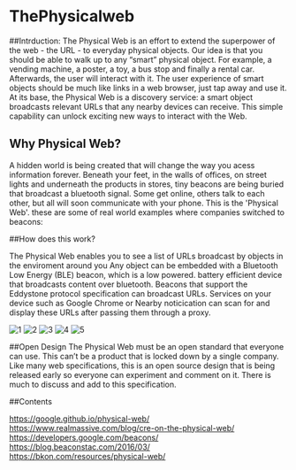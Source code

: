 # ThePhysicalweb

##Intrduction:
The Physical Web is an effort to extend the superpower of the web - the URL - to everyday physical objects. 
Our idea is that you should be able to walk up to any “smart” physical object. 
For example, a vending machine, a poster, a toy, a bus stop and finally a rental car. Afterwards, the user will interact with it. 
The user experience of smart objects should be much like links in a web browser, just tap away and use it.
At its base, the Physical Web is a discovery service: a smart object broadcasts relevant URLs that any nearby devices can receive.
This simple capability can unlock exciting new ways to interact with the Web.
 
 
## Why Physical Web?

A hidden world is being created that will change the way you acess information forever. Beneath your feet, in the walls of offices, on street lights
and underneath the products in stores, tiny beacons are being buried that broadcast a bluetooth signal. Some get online, others talk to each other, but all will soon communicate with your 
phone. This is the 'Physical Web'. these are some of real world examples where companies switched to beacons:
 
##How does this work?


The Physical Web enables you to see a list of URLs broadcast by objects in the enviroment around you Any object can
be embedded with a Bluetooth Low Energy (BLE) beacon, which is a low powered. battery efficient device that broadcasts content over
bluetooth. Beacons that support the Eddystone protocol specification can broadcast URLs. Services on your device such as Google Chrome or Nearby noticication 
can scan for and display these URLs after passing them through a proxy.

<img src="https://s22.postimg.org/jgug2k1dd/a27100d1_2f10_45b2_aaad_c8ff4891c8bc.jpg" alt="1"/>
<img src="http://www.twinsoft.se/images/beacon.png"alt="2"/>
<img src="https://s17.postimg.org/6h118bd8f/1dde13bc_7fe0_4966_8e01_ee558a2a92a1.jpg"alt="3"/>
<img src="https://s21.postimg.org/mjrta3uwn/33e299a6_5bc3_4808_a525_ba60878d364c.jpg"alt="4"/>
<img src="https://s11.postimg.org/ck94x7epv/234f64a8_8390_472b_b092_83403eca4a21.jpg"alt="5"/>


##Open Design
The Physical Web must be an open standard that everyone can use. This can’t be a product that is locked down by a single company. Like many web specifications, this is an open source design that is being released early so everyone can experiment and comment on it. There is much to discuss and add to this specification.



##Contents

https://google.github.io/physical-web/
https://www.realmassive.com/blog/cre-on-the-physical-web/
https://developers.google.com/beacons/
https://blog.beaconstac.com/2016/03/
https://bkon.com/resources/physical-web/
